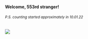 #### Welcome, 553rd stranger!

###### <sup>P.S. counting started approximately in 10.01.22</sup>

<img src="https://kraftwerk28.pp.ua/vcnt.png"></img>
